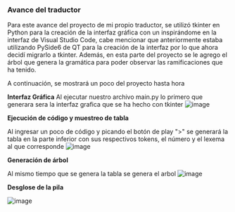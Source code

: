 ### Avance del traductor

Para este avance del proyecto de mi propio traductor, se utilizó tkinter en Python para la creación de la interfaz gráfica con un inspirándome en la interfaz de Visual Studio Code, cabe mencionar que anteriormente estaba utilizando PySide6 de QT para la creación de la interfaz por lo que ahora decidí migrarlo a tkinter.
Además, en esta parte del proyecto se le agrego el árbol que genera la gramática para poder observar las ramificaciones que ha tenido.

A continuación, se mostrará un poco del proyecto hasta hora

**Interfaz Gráfica**
Al ejecutar nuestro archivo main.py lo primero que generara sera la interfaz grafica que se ha hecho con tkinter
![image](https://github.com/user-attachments/assets/f1e13bb8-a151-4e0c-85b8-915d34703a08)


**Ejecución de código y muestreo de tabla**

Al ingresar un poco de código y picando el botón de play ">" se generará la tabla en la parte inferior con sus respectivos tokens, el número y el lexema al que corresponde 
![image](https://github.com/user-attachments/assets/92bd3054-e80d-496b-ac8c-9243ecfa6fa1)

**Generación de árbol**

Al mismo tiempo que se genera la tabla se genera el arbol
![image](https://github.com/user-attachments/assets/59d04a45-3b40-4de8-a7fb-11abcd5ab864)

**Desglose de la pila**

![image](https://github.com/user-attachments/assets/360b384c-232e-4ea5-b35a-488fd98b5eaf)
